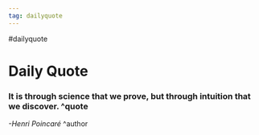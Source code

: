 ```yaml
---
tag: dailyquote
---
```


#dailyquote

# Daily Quote

### It is through science that we prove, but through intuition that we discover. ^quote
*-Henri Poincaré* ^author
